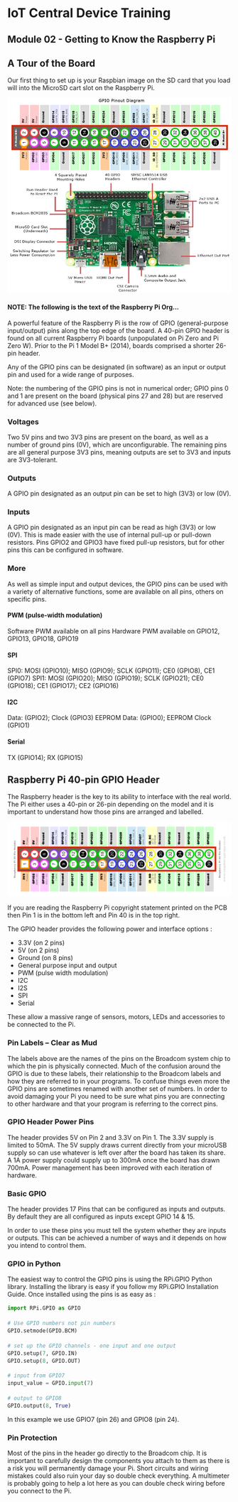 # IoT Central Device Training
## Module 02 - Getting to Know the Raspberry Pi

## A Tour of the Board
Our first thing to set up is your Raspbian image on the SD card that you load will into the MicroSD cart slot on the Raspberry Pi.

![alt text](../Assets/rpi-pinout.png "Pi Pinout")

#### NOTE: The following is the text of the Raspberry Pi Org...

A powerful feature of the Raspberry Pi is the row of GPIO (general-purpose input/output) pins along the top edge of the board. A 40-pin GPIO header is found on all current Raspberry Pi boards (unpopulated on Pi Zero and Pi Zero W). Prior to the Pi 1 Model B+ (2014), boards comprised a shorter 26-pin header.

Any of the GPIO pins can be designated (in software) as an input or output pin and used for a wide range of purposes.

Note: the numbering of the GPIO pins is not in numerical order; GPIO pins 0 and 1 are present on the board (physical pins 27 and 28) but are reserved for advanced use (see below).

### Voltages
Two 5V pins and two 3V3 pins are present on the board, as well as a number of ground pins (0V), which are unconfigurable. The remaining pins are all general purpose 3V3 pins, meaning outputs are set to 3V3 and inputs are 3V3-tolerant.

### Outputs
A GPIO pin designated as an output pin can be set to high (3V3) or low (0V).

### Inputs
A GPIO pin designated as an input pin can be read as high (3V3) or low (0V). This is made easier with the use of internal pull-up or pull-down resistors. Pins GPIO2 and GPIO3 have fixed pull-up resistors, but for other pins this can be configured in software.

### More
As well as simple input and output devices, the GPIO pins can be used with a variety of alternative functions, some are available on all pins, others on specific pins.

#### PWM (pulse-width modulation)
Software PWM available on all pins
Hardware PWM available on GPIO12, GPIO13, GPIO18, GPIO19

#### SPI
SPI0: MOSI (GPIO10); MISO (GPIO9); SCLK (GPIO11); CE0 (GPIO8), CE1 (GPIO7)
SPI1: MOSI (GPIO20); MISO (GPIO19); SCLK (GPIO21); CE0 (GPIO18); CE1 (GPIO17); CE2 (GPIO16)

#### I2C
Data: (GPIO2); Clock (GPIO3)
EEPROM Data: (GPIO0); EEPROM Clock (GPIO1)

#### Serial
TX (GPIO14); RX (GPIO15)

## Raspberry Pi 40-pin GPIO Header

The Raspberry header is the key to its ability to interface with the real world. The Pi either uses a 40-pin or 26-pin depending on the model and it is important to understand how those pins are arranged and labelled.

![alt text](../Assets/pi-header.png "Pi Header")

If you are reading the Raspberry Pi copyright statement printed on the PCB then Pin 1 is in the bottom left and Pin 40 is in the top right.

The GPIO header provides the following power and interface options :

* 3.3V (on 2 pins)
* 5V (on 2 pins)
* Ground (on 8 pins)
* General purpose input and output
* PWM (pulse width modulation)
* I2C
* I2S
* SPI
* Serial

These allow a massive range of sensors, motors, LEDs and accessories to be connected to the Pi.

### Pin Labels – Clear as Mud
The labels above are the names of the pins on the Broadcom system chip to which the pin is physically connected. Much of the confusion around the GPIO is due to these labels, their relationship to the Broadcom labels and how they are referred to in your programs. To confuse things even more the GPIO pins are sometimes renamed with another set of numbers. In order to avoid damaging your Pi you need to be sure what pins you are connecting to other hardware and that your program is referring to the correct pins.

### GPIO Header Power Pins
The header provides 5V on Pin 2 and 3.3V on Pin 1. The 3.3V supply is limited to 50mA. The 5V supply draws current directly from your microUSB supply so can use whatever is left over after the board has taken its share. A 1A power supply could supply up to 300mA once the board has drawn 700mA. Power management has been improved with each iteration of hardware.

### Basic GPIO
The header provides 17 Pins that can be configured as inputs and outputs. By default they are all configured as inputs except GPIO 14 & 15.

In order to use these pins you must tell the system whether they are inputs or outputs. This can be achieved a number of ways and it depends on how you intend to control them.

### GPIO in Python
The easiest way to control the GPIO pins is using the RPi.GPIO Python library. Installing the library is easy if you follow my RPi.GPIO Installation Guide. Once installed using the pins is as easy as :

```python
import RPi.GPIO as GPIO
 
# Use GPIO numbers not pin numbers
GPIO.setmode(GPIO.BCM)
 
# set up the GPIO channels - one input and one output
GPIO.setup(7, GPIO.IN)
GPIO.setup(8, GPIO.OUT)
 
# input from GPIO7
input_value = GPIO.input(7)
 
# output to GPIO8
GPIO.output(8, True)
```

In this example we use GPIO7 (pin 26) and GPIO8 (pin 24).

### Pin Protection
Most of the pins in the header go directly to the Broadcom chip. It is important to carefully design the components you attach to them as there is a risk you will permanently damage your Pi. Short circuits and wiring mistakes could also ruin your day so double check everything. A multimeter is probably going to help a lot here as you can double check wiring before you connect to the Pi.
